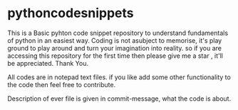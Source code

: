 # pythoncodesnippets
This is a Basic pyhton code snippet repository to understand fundamentals of python in an easiest way. 
Coding is not asubject to memorise, it's play ground to play around and turn your imagination into reality.
so if you are accessing this repository for the first time then please give me a star , it'll be appreciated. Thank You.

All codes are in notepad text files. if you like add some other functionality to the code then feel free to contribute.

Description of ever file is given in commit-message, what the code is about.
